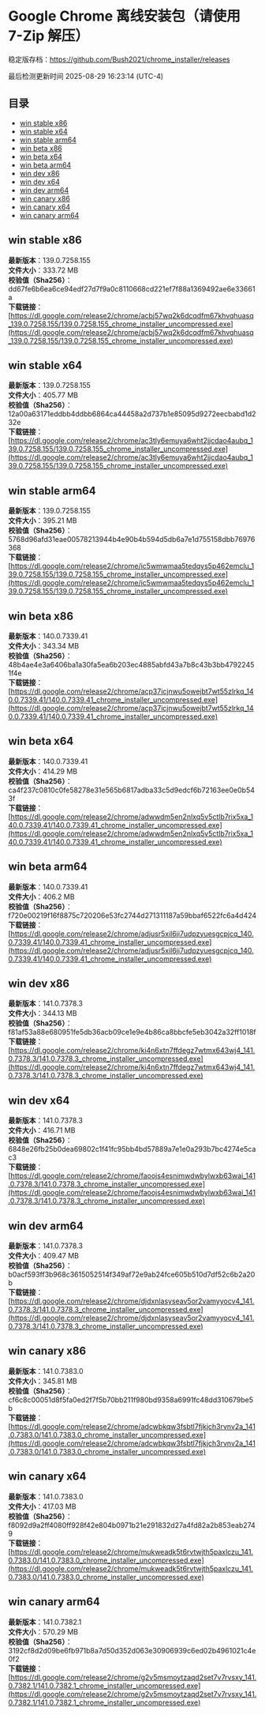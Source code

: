 # Google Chrome 离线安装包（请使用 7-Zip 解压）
稳定版存档：<https://github.com/Bush2021/chrome_installer/releases>

最后检测更新时间
2025-08-29 16:23:14 (UTC-4)

## 目录
* [win stable x86](https://github.com/Bush2021/chrome_installer?tab=readme-ov-file#win-stable-x86)
* [win stable x64](https://github.com/Bush2021/chrome_installer?tab=readme-ov-file#win-stable-x64)
* [win stable arm64](https://github.com/Bush2021/chrome_installer?tab=readme-ov-file#win-stable-arm64)
* [win beta x86](https://github.com/Bush2021/chrome_installer?tab=readme-ov-file#win-beta-x86)
* [win beta x64](https://github.com/Bush2021/chrome_installer?tab=readme-ov-file#win-beta-x64)
* [win beta arm64](https://github.com/Bush2021/chrome_installer?tab=readme-ov-file#win-beta-arm64)
* [win dev x86](https://github.com/Bush2021/chrome_installer?tab=readme-ov-file#win-dev-x86)
* [win dev x64](https://github.com/Bush2021/chrome_installer?tab=readme-ov-file#win-dev-x64)
* [win dev arm64](https://github.com/Bush2021/chrome_installer?tab=readme-ov-file#win-dev-arm64)
* [win canary x86](https://github.com/Bush2021/chrome_installer?tab=readme-ov-file#win-canary-x86)
* [win canary x64](https://github.com/Bush2021/chrome_installer?tab=readme-ov-file#win-canary-x64)
* [win canary arm64](https://github.com/Bush2021/chrome_installer?tab=readme-ov-file#win-canary-arm64)

## win stable x86
**最新版本**：139.0.7258.155  
**文件大小**：333.72 MB  
**校验值（Sha256）**：dd67fe6b6ea6ce94edf27d7f9a0c8110668cd221ef7f88a1369492ae6e33661a  
**下载链接**：[https://dl.google.com/release2/chrome/acbj57wq2k6dcqdfm67khvqhuasq_139.0.7258.155/139.0.7258.155_chrome_installer_uncompressed.exe](https://dl.google.com/release2/chrome/acbj57wq2k6dcqdfm67khvqhuasq_139.0.7258.155/139.0.7258.155_chrome_installer_uncompressed.exe)  

## win stable x64
**最新版本**：139.0.7258.155  
**文件大小**：405.77 MB  
**校验值（Sha256）**：12a00a63171eddbb4ddbb6864ca44458a2d737b1e85095d9272eecbabd1d232e  
**下载链接**：[https://dl.google.com/release2/chrome/ac3tly6emuya6wht2jjcdao4aubq_139.0.7258.155/139.0.7258.155_chrome_installer_uncompressed.exe](https://dl.google.com/release2/chrome/ac3tly6emuya6wht2jjcdao4aubq_139.0.7258.155/139.0.7258.155_chrome_installer_uncompressed.exe)  

## win stable arm64
**最新版本**：139.0.7258.155  
**文件大小**：395.21 MB  
**校验值（Sha256）**：5768d96afd31eae00578213944b4e90b4b594d5db6a7e1d755158dbb76976368  
**下载链接**：[https://dl.google.com/release2/chrome/ic5wmwmaa5tedqys5p462emclu_139.0.7258.155/139.0.7258.155_chrome_installer_uncompressed.exe](https://dl.google.com/release2/chrome/ic5wmwmaa5tedqys5p462emclu_139.0.7258.155/139.0.7258.155_chrome_installer_uncompressed.exe)  

## win beta x86
**最新版本**：140.0.7339.41  
**文件大小**：343.34 MB  
**校验值（Sha256）**：48b4ae4e3a6406ba1a30fa5ea6b203ec4885abfd43a7b8c43b3bb47922451f4e  
**下载链接**：[https://dl.google.com/release2/chrome/acp37icjnwu5owejbt7wt55zlrkq_140.0.7339.41/140.0.7339.41_chrome_installer_uncompressed.exe](https://dl.google.com/release2/chrome/acp37icjnwu5owejbt7wt55zlrkq_140.0.7339.41/140.0.7339.41_chrome_installer_uncompressed.exe)  

## win beta x64
**最新版本**：140.0.7339.41  
**文件大小**：414.29 MB  
**校验值（Sha256）**：ca4f237c0810c0fe58278e31e565b6817adba33c5d9edcf6b72163ee0e0b543f  
**下载链接**：[https://dl.google.com/release2/chrome/adwwdm5en2nlxq5v5ctlb7rix5xa_140.0.7339.41/140.0.7339.41_chrome_installer_uncompressed.exe](https://dl.google.com/release2/chrome/adwwdm5en2nlxq5v5ctlb7rix5xa_140.0.7339.41/140.0.7339.41_chrome_installer_uncompressed.exe)  

## win beta arm64
**最新版本**：140.0.7339.41  
**文件大小**：406.2 MB  
**校验值（Sha256）**：f720e00219f16f8875c720206e53fc2744d271311187a59bbaf6522fc6a4d424  
**下载链接**：[https://dl.google.com/release2/chrome/adjusr5xil6ji7udpzyuesgcpjcq_140.0.7339.41/140.0.7339.41_chrome_installer_uncompressed.exe](https://dl.google.com/release2/chrome/adjusr5xil6ji7udpzyuesgcpjcq_140.0.7339.41/140.0.7339.41_chrome_installer_uncompressed.exe)  

## win dev x86
**最新版本**：141.0.7378.3  
**文件大小**：344.13 MB  
**校验值（Sha256）**：f81af53a88e680951fe5db36acb09ce1e9e4b86ca8bbcfe5eb3042a32ff1018f  
**下载链接**：[https://dl.google.com/release2/chrome/ki4n6xtn7ffdegz7wtmx643wj4_141.0.7378.3/141.0.7378.3_chrome_installer_uncompressed.exe](https://dl.google.com/release2/chrome/ki4n6xtn7ffdegz7wtmx643wj4_141.0.7378.3/141.0.7378.3_chrome_installer_uncompressed.exe)  

## win dev x64
**最新版本**：141.0.7378.3  
**文件大小**：416.71 MB  
**校验值（Sha256）**：6848e26fb25b0dea69802c1f41fc95bb4bd57889a7e1e0a293b7bc4274e5cac3  
**下载链接**：[https://dl.google.com/release2/chrome/faoojs4esnimwdwbylwxb63wai_141.0.7378.3/141.0.7378.3_chrome_installer_uncompressed.exe](https://dl.google.com/release2/chrome/faoojs4esnimwdwbylwxb63wai_141.0.7378.3/141.0.7378.3_chrome_installer_uncompressed.exe)  

## win dev arm64
**最新版本**：141.0.7378.3  
**文件大小**：409.47 MB  
**校验值（Sha256）**：b0acf593ff3b968c3615052514f349af72e9ab24fce605b510d7df52c6b2a20b  
**下载链接**：[https://dl.google.com/release2/chrome/djdxnlasyseav5or2vamyyocv4_141.0.7378.3/141.0.7378.3_chrome_installer_uncompressed.exe](https://dl.google.com/release2/chrome/djdxnlasyseav5or2vamyyocv4_141.0.7378.3/141.0.7378.3_chrome_installer_uncompressed.exe)  

## win canary x86
**最新版本**：141.0.7383.0  
**文件大小**：345.81 MB  
**校验值（Sha256）**：cf6c8c00051d8f5fa0ed2f7f5b70bb211f980bd9358a6991fc48dd310679be5b  
**下载链接**：[https://dl.google.com/release2/chrome/adcwbkqw3fsbtl7fjkjch3rvnv2a_141.0.7383.0/141.0.7383.0_chrome_installer_uncompressed.exe](https://dl.google.com/release2/chrome/adcwbkqw3fsbtl7fjkjch3rvnv2a_141.0.7383.0/141.0.7383.0_chrome_installer_uncompressed.exe)  

## win canary x64
**最新版本**：141.0.7383.0  
**文件大小**：417.03 MB  
**校验值（Sha256）**：f8092d9a2ff4080ff928f42e804b0971b21e291832d27a4fd82a2b853eab2749  
**下载链接**：[https://dl.google.com/release2/chrome/mukweadk5t6rvtwjth5paxlczu_141.0.7383.0/141.0.7383.0_chrome_installer_uncompressed.exe](https://dl.google.com/release2/chrome/mukweadk5t6rvtwjth5paxlczu_141.0.7383.0/141.0.7383.0_chrome_installer_uncompressed.exe)  

## win canary arm64
**最新版本**：141.0.7382.1  
**文件大小**：570.29 MB  
**校验值（Sha256）**：3192cf8d2d09be6fb971b8a7d50d352d063e30906939c6ed02b4961021c4e0f2  
**下载链接**：[https://dl.google.com/release2/chrome/g2v5msmoytzaqd2set7v7rvsxy_141.0.7382.1/141.0.7382.1_chrome_installer_uncompressed.exe](https://dl.google.com/release2/chrome/g2v5msmoytzaqd2set7v7rvsxy_141.0.7382.1/141.0.7382.1_chrome_installer_uncompressed.exe)  

